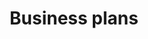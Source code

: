 ---
title: Business plans
longTitle: 'Business plans'
tags:
- gccommon
relatedTerm:
- "[[Business start-ups Planning]]"
use:
- "[[Business planning]]"
---
